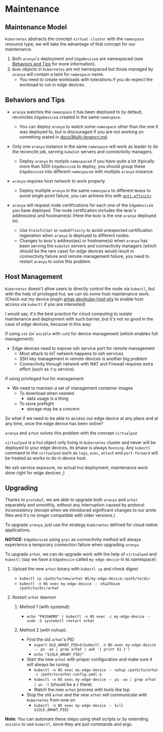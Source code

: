 # Maintenance

## Maintenance Model

`Kubernetes` abstracts the concept `virtual cluster` with the `namespace` resource type, we will take the advantage of that concept for our maintenance.

1. Both `aranya`'s deployment and `EdgeDevice`s are namespaced (see [Behaviors and Tips](#behaviors-and-tips) for more information).
2. `Node` objects in `Kubernetes` are not namespaced but those managed by `aranya` will contain a taint for `namespace` name.
   - You need to create workloads with tolerations if you do expect the workload to run in edge devices.

## Behaviors and Tips

- `aranya` watches the `namespace` it has been deployed to by default, reconciles `EdgeDevice`s created in the same `namespace`.
  - You can deploy `aranya` to watch some `namespace` other than the one it was deployed to, but is discouraged if you are not working on something stated in [docs/Multi-tenancy.md](./Multi-tenancy.md).

- Only one `aranya` instance in the same `namespace` will work as leader to do the reconcile job, serving `kubelet` servers and connectivity managers.
  - Deploy `aranya` to mutiple `namespace`s if you have quite a lot (tipically more than 500) `EdgeDevice`s to deploy, you should group these `EdgeDevice`s into different `namespace`s with multiple `aranya` instance.

- `aranya` requires host network to work properly.
  - Deploy multiple `aranya` in the same `namespace` to different `Node`s to avoid single point failure, you can achieve this with [`anti-affinity`](https://kubernetes.io/docs/concepts/configuration/assign-pod-node/#affinity-and-anti-affinity).

- `aranya` will request node certifications for each one of the `EdgeDevice`s you have deployed. The node certification includes the `Node`'s address(es) and hostname(s) (Here the `Node` is the one `aranya` deployed to).
  - Use `StatefulSet` or `nodeAffinity` to avoid unexpected certification regenation when `aranya` is deployed to different nodes.
  - Changes to `Node`'s address(es) or hostname(s) when `aranya` has been serving the `kubelet` servers and connectivity managers (which should be the rare case) for edge devices would result in connectivity failure and remote management failure, you need to restart `aranya` to solve this problem.

## Host Management

`Kubernetes` doesn't allow users to directly control the node via `kubectl`, but with the help of privileged `Pod`, we can do some host maintenance work. (Check out my device plugin [arhat-dev/kube-host-pty](https://github.com/arhat-dev/kube-host-pty) to enable host access via `kubectl` if you are interested)

I would say, it's the best practice for cloud computing to isolate maintenance and deployment with such barrier, but it's not so good in the case of edge devices, because in this way:

If using `ssh` (or `ansible` with `ssh`) for device management (which enables full management):

- Edge devices need to expose ssh service port for remote management
  - Most attack to IoT network happens to ssh services
  - SSH key management in remote devices is another big problem
  - Connectivity through network with NAT and Firewall requires extra effort (such as `frp` service)

If using privileged `Pod` for management:

- We need to maintain a set of management container images
  - To download when needed
    - data usage is a thing
  - To store preflight
    - storage may be a concern

So what if we need to be able to access our edge device at any place and at any time, once the edge device has been online?

`aranya` and `arhat` solves this problem with the concept `virtualpod`

`virtualpod` is a `Pod` object only living in `Kubernetes` cluster and never will be deployed to your edge devices, its phase is always `Running`. Any `kubectl` command to the `virtualpod` such as `logs`, `exec`, `attach` and `port-forward` will be treated as works to do in device host.

No ssh service exposure, no actual `Pod` deployment, maintenance work done right for edge devices ;)

## Upgrading

Thanks to `protobuf`, we are able to upgrade both `aranya` and `arhat` separately and smoothly, without any interruption caused by protocol inconsistency (except when we introduced significant changes to our proto files and it's no longer compatible with older versions.)

To upgrade `aranya`, just use the strategy `Kubernetes` defined for cloud native applications.

__NOTICE:__ `EdgeDevice`s using `grpc` as connectivity method will always experience a temporary connection failure when upgrading `aranya`.

To upgrade `arhat`, we can do upgrade work with the help of `virtualpod` and `kubectl` (say we have a `EdgeDevice` called `my-edge-device` in `NS` namespace):

1. Upload the new `arhat` binary with `kubectl cp` and check digest
   - `kubectl cp /path/to/new/arhat NS/my-edge-device:/path/to/dir`
   - `kubectl -n NS exec my-edge-device -- sha256sum /path/to/dir/arhat`

2. Restart `arhat` daemon

   1. Method 1 (with systemd):
      - `echo "PASSWORD" | kubectl -n NS exec -i my-edge-device -- sudo -S systemctl restart arhat`

   2. Method 2 (with nohup):
      - Find the old `arhat`'s PID
         - `export OLD_ARHAT_PID=$(kubectl -n NS exec my-edge-device -- ps -ax | grep arhat | awk '{ print $1 }')`
         - `echo "${OLD_ARHAT_PID}"`
      - Start the new `arhat` with proper configuration and make sure it will always be runing
         - `kubectl -n NS exec my-edge-device -- nohup /path/to/arhat -c /path/to/arhat-config.yaml &`
         - `kubectl -n NS exec my-edge-device -- ps -ax | grep arhat | wc -l` (should be a `2` there)
         - Watch the new `arhat` process with tools like top
      - Stop the old `arhat` and the new `arhat` will communicate with `Kubernetes` from now on
         - `kubectl -n NS exec my-edge-device -- kill ${OLD_ARHAT_PID}`

__Note:__ You can automate these steps using shell scripts or by extending `ansible` to use `kubectl`, since they are just commands and args.

